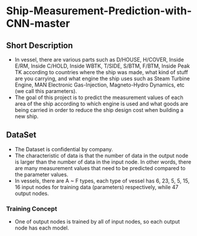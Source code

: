 # Ship-Measurement-Prediction-with-CNN-master

## Short Description
- In vessel, there are various parts such as D/HOUSE, H/COVER, Inside E/RM, Inside C/HOLD, Inside WBTK, T/SIDE, S/BTM, F/BTM, Inside Peak TK according to countries where the ship was made, what kind of stuff are you carrying, and what engine the ship uses such as Steam Turbine Engine, MAN Electronic Gas-Injection, Magneto-Hydro Dynamics, etc (we call this parameters).
- The goal of this project is to predict the measurement values of each area of the ship according to which engine is used and what goods are being carried in order to reduce the ship design cost when building a new ship.


## DataSet
- The Dataset is confidential by company.
- The characteristic of data is that the number of data in the output node is larger than the number of data in the input node. In other words, there are many measurement values that need to be predicted compared to the parameter values.
- In vessels, there are A ~ F types, each type of vessel has 6, 23, 5, 5, 15, 16 input nodes for training data (parameters) respectively, while 47 output nodes.


### Training Concept
- One of output nodes is trained by all of input nodes, so each output node has each model.
